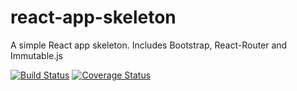 # react-app-skeleton

A simple React app skeleton. Includes Bootstrap,  React-Router and Immutable.js

[![Build Status](https://travis-ci.org/matthewbdaly/react-app-skeleton.svg?branch=master)](https://travis-ci.org/matthewbdaly/react-app-skeleton)
[![Coverage Status](https://coveralls.io/repos/matthewbdaly/react-app-skeleton/badge.svg?branch=master&service=github)](https://coveralls.io/github/matthewbdaly/react-app-skeleton?branch=master)
